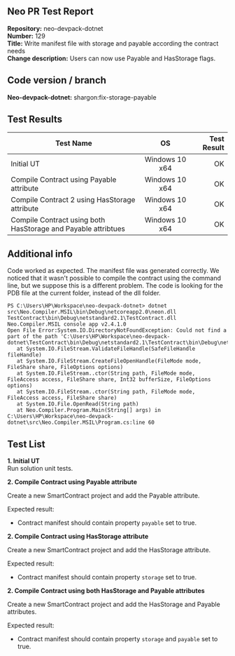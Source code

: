 ## Neo PR Test Report

**Repository:** neo-devpack-dotnet  
**Number:** 129  
**Title:** Write manifest file with storage and payable according the contract needs  
**Change description:** Users can now use Payable and HasStorage flags.


## Code version / branch

**Neo-devpack-dotnet:**  shargon:fix-storage-payable

## Test Results

| Test Name | OS | Test Result |
| ------- |:-------:| --:|
| Initial UT | Windows 10 x64 | OK | 
| Compile Contract using Payable attribute |  Windows 10 x64 | OK | 
| Compile Contract 2 using HasStorage attribute  | Windows 10 x64 | OK | 
| Compile Contract using both HasStorage and Payable attribtues | Windows 10 x64 | OK | 

## Additional info
Code worked as expected. The manifest file was generated correctly.
We noticed that it wasn't possible to compile the contract using the command line, but we suppose this is a different problem. The code is looking for the PDB file at the current folder, instead of the dll folder.
```
PS C:\Users\HP\Workspace\neo-devpack-dotnet> dotnet src\Neo.Compiler.MSIL\bin\Debug\netcoreapp2.0\neon.dll TestContract\bin\Debug\netstandard2.1\TestContract.dll
Neo.Compiler.MSIL console app v2.4.1.0
Open File Error:System.IO.DirectoryNotFoundException: Could not find a part of the path 'C:\Users\HP\Workspace\neo-devpack-dotnet\TestContract\bin\Debug\netstandard2.1\TestContract\bin\Debug\netstandard2.1\TestContract.dll'.
   at System.IO.FileStream.ValidateFileHandle(SafeFileHandle fileHandle)
   at System.IO.FileStream.CreateFileOpenHandle(FileMode mode, FileShare share, FileOptions options)
   at System.IO.FileStream..ctor(String path, FileMode mode, FileAccess access, FileShare share, Int32 bufferSize, FileOptions options)
   at System.IO.FileStream..ctor(String path, FileMode mode, FileAccess access, FileShare share)
   at System.IO.File.OpenRead(String path)
   at Neo.Compiler.Program.Main(String[] args) in C:\Users\HP\Workspace\neo-devpack-dotnet\src\Neo.Compiler.MSIL\Program.cs:line 60
   ```


## **Test List**

**1. Initial UT**  
Run solution unit tests.

**2. Compile Contract using Payable attribute**  
  
Create a new SmartContract project and add the Payable attribute.

Expected result:
- Contract manifest should contain property `payable` set to true.

**2. Compile Contract using HasStorage attribute**  
  
Create a new SmartContract project and add the HasStorage attribute.

Expected result:
- Contract manifest should contain property `storage` set to true.

**2. Compile Contract using both HasStorage and Payable attributes**  
  
Create a new SmartContract project and add the HasStorage and Payable attributes.

Expected result:
- Contract manifest should contain property `storage` and `payable` set to true.